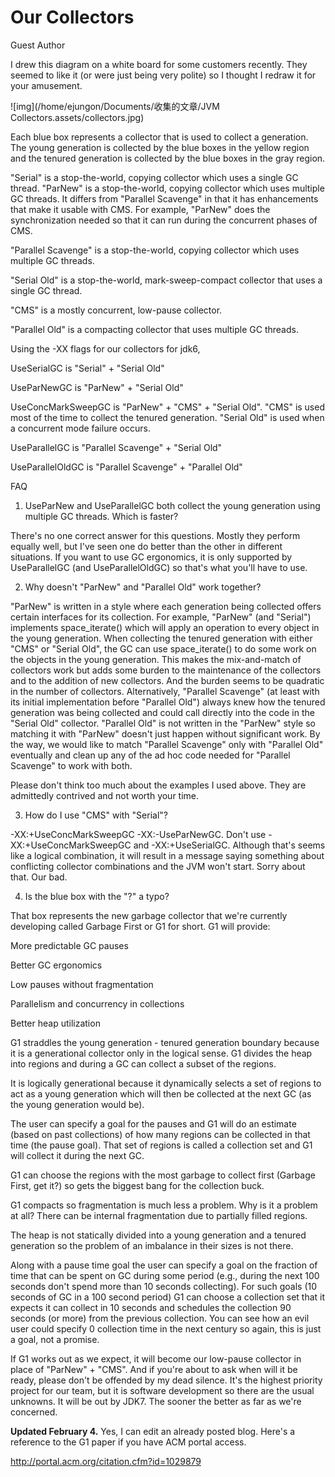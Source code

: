 # Our Collectors

Guest Author

I drew this diagram on a white board for some customers recently. They seemed to like it (or were just being very polite) so I thought I redraw it for your amusement.

![img](/home/ejungon/Documents/收集的文章/JVM Collectors.assets/collectors.jpg)

Each blue box represents a collector that is used to collect a generation. The young generation is collected by the blue boxes in the yellow region and the tenured generation is collected by the blue boxes in the gray region. 






"Serial" is a stop-the-world, copying collector which uses a single GC thread.
"ParNew" is a stop-the-world, copying collector which uses multiple GC threads. It differs from "Parallel Scavenge" in that it has enhancements that make it usable with CMS. For example, "ParNew" does the synchronization needed so that it can run during the concurrent phases of CMS.


"Parallel Scavenge" is a stop-the-world, copying collector which uses multiple GC threads.


"Serial Old" is a stop-the-world, mark-sweep-compact collector that uses a single GC thread.

"CMS" is a mostly concurrent, low-pause collector. 

"Parallel Old" is a compacting collector that uses multiple GC threads.

Using the -XX flags for our collectors for jdk6,


UseSerialGC is "Serial" + "Serial Old"

UseParNewGC is "ParNew" + "Serial Old"

UseConcMarkSweepGC is "ParNew" + "CMS" + "Serial Old". "CMS" is used most of the time to collect the tenured generation. "Serial Old" is used when a concurrent mode failure occurs.

UseParallelGC is "Parallel Scavenge" + "Serial Old"

UseParallelOldGC is "Parallel Scavenge" + "Parallel Old"

FAQ

1) UseParNew and UseParallelGC both collect the young generation using multiple GC threads. Which is faster?

There's no one correct answer for this questions. Mostly they perform equally well, but I've seen one do better than the other in different situations. If you want to use GC ergonomics, it is only supported by UseParallelGC (and UseParallelOldGC) so that's what you'll have to use.

2) Why doesn't "ParNew" and "Parallel Old" work together? 

"ParNew" is written in a style where each generation being collected offers certain interfaces for its collection. For example, "ParNew" (and "Serial") implements space_iterate() which will apply an operation to every object in the young generation. When collecting the tenured generation with
either "CMS" or "Serial Old", the GC can use space_iterate() to do some work on the objects in the young generation.
This makes the mix-and-match of collectors work but adds some burden to the maintenance of the collectors and to the addition of new
collectors. And the burden seems to be quadratic in the number of collectors.
Alternatively, "Parallel Scavenge" (at least with its initial implementation before "Parallel Old") always knew how the tenured generation was being collected and could call directly into the code in the "Serial Old" collector. 
"Parallel Old" is not written in the "ParNew" style so matching it with "ParNew" doesn't just happen without significant work.
By the way, we would like to match "Parallel Scavenge" only with "Parallel Old" eventually and clean up any of the ad hoc code needed for "Parallel Scavenge" to work with both.

Please don't think too much about the examples I used above. They are admittedly contrived and not worth your time.

3) How do I use "CMS" with "Serial"? 

-XX:+UseConcMarkSweepGC -XX:-UseParNewGC.
Don't use -XX:+UseConcMarkSweepGC and -XX:+UseSerialGC. Although that's seems like a logical combination, it will result in a message saying something about conflicting collector combinations and the JVM won't start. Sorry about that.
Our bad.

4) Is the blue box with the "?" a typo?

That box represents the new garbage collector that we're currently developing called Garbage First or G1 for short. G1 will provide:

 More predictable GC pauses


Better GC ergonomics


Low pauses without fragmentation

Parallelism and concurrency in collections

Better heap utilization

G1 straddles the young generation - tenured generation boundary because it is a generational collector only in the logical sense. G1 divides the
heap into regions and during a GC can collect a subset of the regions. 

It is logically generational because it dynamically selects a set of regions to act as a young generation which will then be collected at the next GC (as the young generation would be).

The user can specify a goal for the pauses and G1 will do an estimate (based on past collections) of how many regions can be collected in that time (the pause goal). 
That set of regions is called a collection set and G1 will collect it during the next GC.

G1 can choose the regions with the most garbage to collect first (Garbage First, get it?)
so gets the biggest bang for the collection buck.

G1 compacts so fragmentation is much less a problem. Why is it a problem at all?
There can be internal fragmentation due to partially filled regions.

The heap is not statically divided into a young generation and a tenured generation so the problem of an imbalance in their sizes is not there.

Along with a pause time goal the user can specify a goal on the fraction of time that can be spent on GC during some period (e.g., during the next 100 seconds don't spend more than 10 seconds collecting). For such goals (10 seconds of GC in a 100 second period) G1 can choose a collection set that it expects it can collect in 10 seconds and schedules the collection 90 seconds (or more) from the previous collection. You can see how an evil user could specify 0 collection time in the next century so again, this is just a goal, not a promise.

If G1 works out as we expect, it will become our low-pause collector in place of "ParNew" + "CMS". And if you're about to ask when will it be ready, please don't be offended by my dead silence. It's the highest priority project for our team, but it is software development so there are the usual unknowns. It will be out by JDK7. The sooner the better as far as we're concerned.

**Updated February 4.** Yes, I can edit an already posted blog. Here's a reference to the G1 paper if you have ACM portal access.

http://portal.acm.org/citation.cfm?id=1029879

